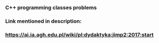 ### C++ programming classes problems ###

### Link mentioned in description: ###
### https://ai.ia.agh.edu.pl/wiki/pl:dydaktyka:jimp2:2017:start ###
